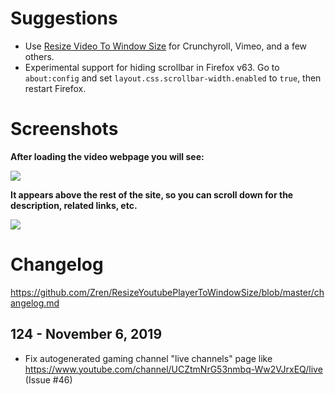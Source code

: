 # Suggestions
* Use [Resize Video To Window Size](https://greasyfork.org/en/scripts/10815-resize-video-to-window-size) for Crunchyroll, Vimeo, and a few others.
* Experimental support for hiding scrollbar in Firefox v63. Go to `about:config` and set `layout.css.scrollbar-width.enabled` to `true`, then restart Firefox.

# Screenshots

**After loading the video webpage you will see:**

[![](https://i.imgur.com/GDeEDPA.png)](https://i.imgur.com/GDeEDPA.png)

**It appears above the rest of the site, so you can scroll down for the description, related links, etc.**

[![](https://i.imgur.com/RiodhIb.jpg)](https://i.imgur.com/RiodhIb.jpg)

# Changelog

https://github.com/Zren/ResizeYoutubePlayerToWindowSize/blob/master/changelog.md

## 124 - November 6, 2019

* Fix autogenerated gaming channel "live channels" page like https://www.youtube.com/channel/UCZtmNrG53nmbq-Ww2VJrxEQ/live (Issue #46)
